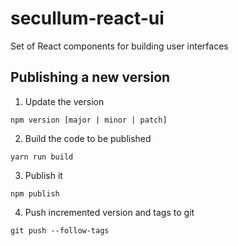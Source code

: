 # secullum-react-ui

Set of React components for building user interfaces

## Publishing a new version

1. Update the version

```
npm version [major | minor | patch]
```

2. Build the code to be published

```
yarn run build
```

3. Publish it

```
npm publish
```

4. Push incremented version and tags to git

```
git push --follow-tags
```
